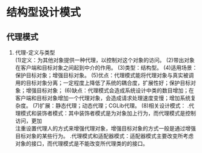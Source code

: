 # 结构型设计模式

## 代理模式
1. 代理-定义与类型     
    (1)定义：为其他对象提供一种代理，以控制对这个对象的访问。
    (2)带出对象在客户端和目标对象之间起到中介的作用。
    (3)类型：结构型。
    (4)适用场景：保护目标对象；增强目标对象。
    (5)优点：代理模式能将代理对象与真实被调用的目标对象分离；一定程度上降低了系统的耦合度，扩展性好；保护目标对象；增强目标对象；
    (6)缺点：代理模式会造成系统设计中类的数目增加；在客户端和目标对象增加一个代理对象，会造成请求处理速度变慢；增加系统复杂度。
    (7)扩展：静态代理；动态代理；CGLib代理。
    (8)相关设计模式：
        .代理模式和装饰者模式：其中装饰者模式是为对象加上行为，而代理模式是控制访问，更加  
        注重设置代理人的方式来增强代理对象，增强目标对象的方式一般是通过增强目标对象的某些行为。
        .代理模式和适配器模式：适配器模式主要改变所考虑对象的接口，而代理模式是不能改变所代理类的的接口。
    
    
    
